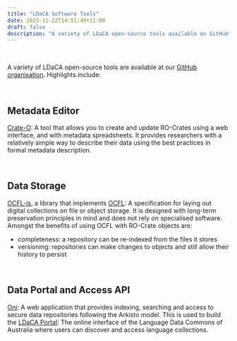 ```yaml
---
title: "LDaCA Software Tools"
date: 2023-11-22T14:51:49+11:00
draft: false
description: "A variety of LDaCA open-source tools available on GitHub"
---
```


<br>

A variety of LDaCA open-source tools are available at our [GitHub organisation](https://github.com/Language-Research-Technology/ocfl-js). Highlights include:

<br>

## Metadata Editor

[Crate-O](https://language-research-technology.github.io/crate-o/#/): A tool that allows you to create and update RO-Crates using a web interface, and with metadata spreadsheets. It provides researchers with a relatively simple way to describe their data using the best practices in formal metadata description.

<br>

## Data Storage

[OCFL-js](https://github.com/Language-Research-Technology/ocfl-js), a library that implements [OCFL](https://ocfl.io/): A specification for laying out digital collections on file or object storage. It is designed with long-term preservation principles in mind and does not rely on specialised software. Amongst the benefits of using OCFL with RO-Crate objects are:

- completeness: a repository can be re-indexed from the files it stores
- versioning: repositories can make changes to objects and still allow their history to persist

<br>

## Data Portal and Access API

[Oni](https://github.com/Language-Research-Technology/oni): A web application that provides indexing, searching and access to secure data repositories following the Arkisto model. This is used to build the [LDaCA Portal](https://data.ldaca.edu.au/search): The online interface of the Language Data Commons of Australia where users can discover and access language collections.

<br>

